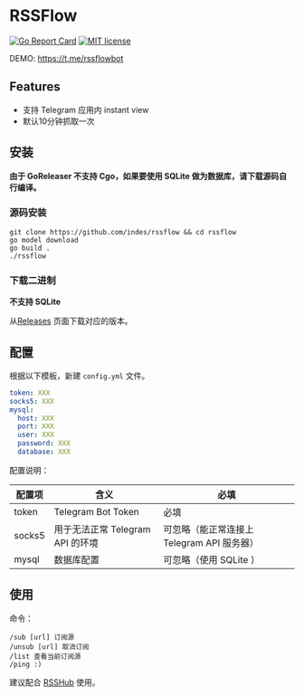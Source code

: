 # RSSFlow

[![Go Report Card](https://goreportcard.com/badge/github.com/indes/rssflow)](https://goreportcard.com/report/github.com/indes/rssflow)
[![MIT license](https://img.shields.io/github/license/indes/rssflow.svg)](https://github.com/indes/rssflow/blob/master/LICENSE)

DEMO: https://t.me/rssflowbot

## Features  

- 支持 Telegram 应用内 instant view
- 默认10分钟抓取一次

## 安装

**由于 GoReleaser 不支持 Cgo，如果要使用 SQLite 做为数据库，请下载源码自行编译。**  

### 源码安装

```shell
git clone https://github.com/indes/rssflow && cd rssflow
go model download
go build .
./rssflow
```

### 下载二进制

**不支持 SQLite**  

从[Releases](https://github.com/indes/rssflow/releases) 页面下载对应的版本。

## 配置

根据以下模板，新建 `config.yml` 文件。

```yml
token: XXX
socks5: XXX
mysql:
  host: XXX
  port: XXX
  user: XXX
  password: XXX
  database: XXX
```

配置说明：

| 配置项 | 含义 | 必填 |
| ------ | ------ | ------ |
| token | Telegram Bot Token | 必填 |
| socks5 | 用于无法正常 Telegram API 的环境 | 可忽略（能正常连接上 Telegram API 服务器） |
| mysql | 数据库配置 | 可忽略（使用 SQLite ） |

## 使用

命令：
```shell
/sub [url] 订阅源
/unsub [url] 取消订阅
/list 查看当前订阅源
/ping :)
```
建议配合 [RSSHub](https://github.com/DIYgod/RSSHub) 使用。